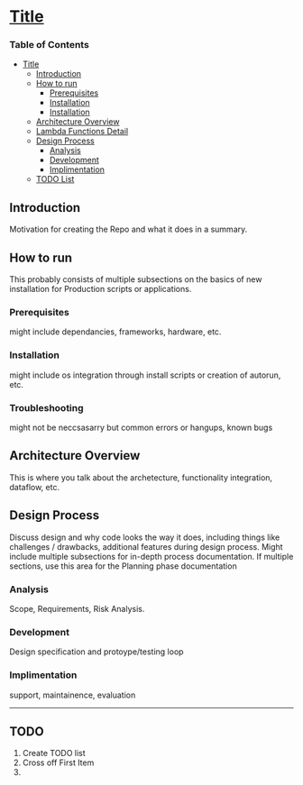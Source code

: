 # [Title](https://github.com/NolieRavioli/python/edit/main/template/readme.md)

### Table of Contents
- [Title](#title)
  - [Introduction](#introduction)
  - [How to run](#how-to-run)
    - [Prerequisites](#prerequisites)
    - [Installation](#installation)
    - [Installation](#troubleshooting)
  - [Architecture Overview](#architecture-overview)
  - [Lambda Functions Detail](#lambda-functions-detail)
  - [Design Process](#frontend-implementation)
    - [Analysis](#analysis)
    - [Development](#development)
    - [Implimentation](#implimentation)
  - [TODO List](#todo)

## Introduction

Motivation for creating the Repo and what it does in a summary. 

## How to run

This probably consists of multiple subsections on the basics of new installation for Production scripts or applications.

### Prerequisites
might include dependancies, frameworks, hardware, etc.

### Installation
might include os integration through install scripts or creation of autorun, etc.

### Troubleshooting
might not be neccsasarry but common errors or hangups, known bugs

## Architecture Overview

This is where you talk about the archetecture, functionality integration, dataflow, etc.

## Design Process

Discuss design and why code looks the way it does, including things like challenges / drawbacks, additional features during design process. Might include multiple subsections for in-depth process documentation. If multiple sections, use this area for the Planning phase documentation

### Analysis
Scope, Requirements, Risk Analysis.

### Development
Design specification and protoype/testing loop

### Implimentation 
support, maintainence, evaluation

---

## TODO

1) Create TODO list
2) Cross off First Item
3) 
